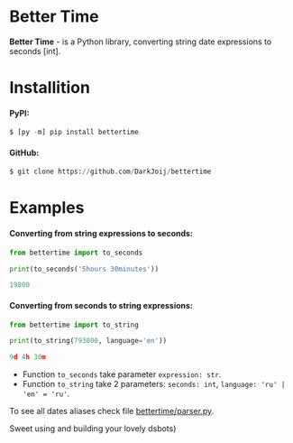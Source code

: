 # Better Time
**Better Time** - is a Python library, converting string date expressions to seconds [int].

# Installition
#### PyPI:
```py
$ [py -m] pip install bettertime
```
#### GitHub:
```py
$ git clone https://github.com/DarkJoij/bettertime
```

# Examples
#### Converting from string expressions to seconds:
```py
from bettertime import to_seconds

print(to_seconds('5hours 30minutes'))
```
```py
19800
```

#### Converting from seconds to string expressions:
```py
from bettertime import to_string

print(to_string(793800, language='en'))
```
```py
9d 4h 30m
```

* Function `to_seconds` take parameter `expression: str`.
* Function `to_string` take 2 parameters: `seconds: int`, `language: 'ru' | 'en' = 'ru'`.

To see all dates aliases check file [bettertime/parser.py](https://github.com/DarkJoij/bettertime/blob/main/bettertime/parser.py). 

Sweet using and building your lovely dsbots)